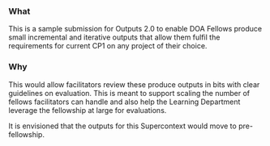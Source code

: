 ### What
This is a sample submission for Outputs 2.0 to enable DOA Fellows produce small incremental and iterative outputs that allow them fulfil the requirements for current CP1 on any project of their choice.

### Why
This would allow facilitators review these produce outputs in bits with clear guidelines on evaluation. This is meant to support scaling the number of fellows facilitators can handle and also help the Learning Department leverage the fellowship at large for evaluations.

It is envisioned that the outputs for this Supercontext would move to pre-fellowship.